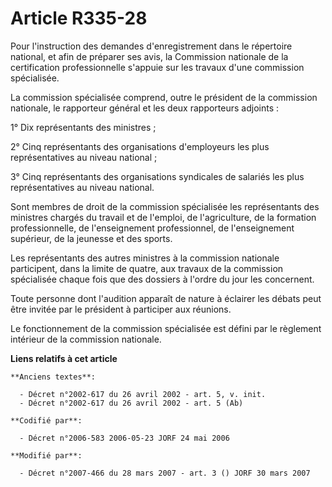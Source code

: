 # Article R335-28

Pour l'instruction des demandes d'enregistrement dans le répertoire national, et afin de préparer ses avis, la Commission
nationale de la certification professionnelle s'appuie sur les travaux d'une commission spécialisée.

La commission spécialisée comprend, outre le président de la commission nationale, le rapporteur général et les deux
rapporteurs adjoints :

1° Dix représentants des ministres ;

2° Cinq représentants des organisations d'employeurs les plus représentatives au niveau national ;

3° Cinq représentants des organisations syndicales de salariés les plus représentatives au niveau national.

Sont membres de droit de la commission spécialisée les représentants des ministres chargés du travail et de l'emploi, de
l'agriculture, de la formation professionnelle, de l'enseignement professionnel, de l'enseignement supérieur, de la jeunesse
et des sports.

Les représentants des autres ministres à la commission nationale participent, dans la limite de quatre, aux travaux de la
commission spécialisée chaque fois que des dossiers à l'ordre du jour les concernent.

Toute personne dont l'audition apparaît de nature à éclairer les débats peut être invitée par le président à participer aux
réunions.

Le fonctionnement de la commission spécialisée est défini par le règlement intérieur de la commission nationale.

**Liens relatifs à cet article**

	**Anciens textes**:

	  - Décret n°2002-617 du 26 avril 2002 - art. 5, v. init.
	  - Décret n°2002-617 du 26 avril 2002 - art. 5 (Ab)

	**Codifié par**:

	  - Décret n°2006-583 2006-05-23 JORF 24 mai 2006

	**Modifié par**:

	  - Décret n°2007-466 du 28 mars 2007 - art. 3 () JORF 30 mars 2007
